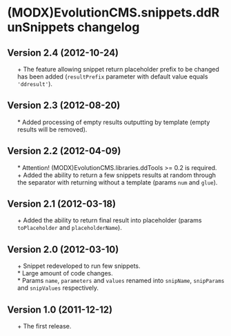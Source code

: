 # (MODX)EvolutionCMS.snippets.ddRunSnippets changelog


## Version 2.4 (2012-10-24)
* \+ The feature allowing snippet return placeholder prefix to be changed has been added (`resultPrefix` parameter with default value equals `'ddresult'`).


## Version 2.3 (2012-08-20)
* \* Added processing of empty results outputting by template (empty results will be removed).


## Version 2.2 (2012-04-09)
* \* Attention! (MODX)EvolutionCMS.libraries.ddTools >= 0.2 is required.
* \+ Added the ability to return a few snippets results at random through the separator with returning without a template (params `num` and `glue`).


## Version 2.1 (2012-03-18)
* \+ Added the ability to return final result into placeholder (params `toPlaceholder` and `placeholderName`).


## Version 2.0 (2012-03-10)
* \+ Snippet redeveloped to run few snippets.
* \* Large amount of code changes.
* \* Params `name`, `parameters` and `values` renamed into `snipName`, `snipParams` and `snipValues` respectively.


## Version 1.0 (2011-12-12)
* \+ The first release.


<link rel="stylesheet" type="text/css" href="https://DivanDesign.ru/assets/files/ddMarkdown.css" />
<style>ul{list-style:none;}</style>